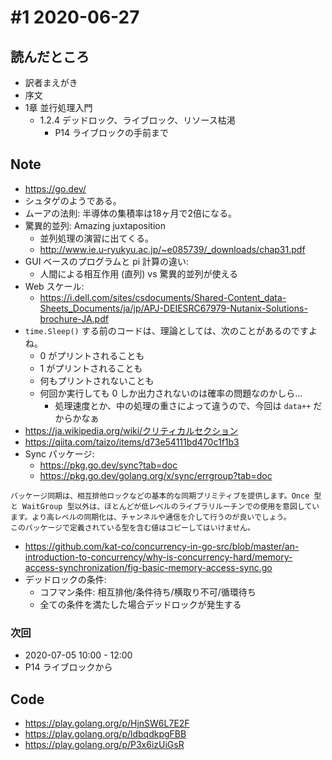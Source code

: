 # #1 2020-06-27
## 読んだところ
- 訳者まえがき
- 序文
- 1章 並行処理入門
    - 1.2.4 デッドロック、ライブロック、リソース枯渇
        - P14 ライブロックの手前まで
    
## Note
- https://go.dev/
- シュタゲのようである。
- ムーアの法則: 半導体の集積率は18ヶ月で2倍になる。
- 驚異的並列: Amazing juxtaposition
    - 並列処理の演習に出てくる。
    - http://www.ie.u-ryukyu.ac.jp/~e085739/_downloads/chap31.pdf
- GUI ベースのプログラムと pi 計算の違い:
    - 人間による相互作用 (直列) vs 驚異的並列が使える
- Web スケール:
    - https://i.dell.com/sites/csdocuments/Shared-Content_data-Sheets_Documents/ja/jp/APJ-DEIESRC67979-Nutanix-Solutions-brochure-JA.pdf
- `time.Sleep()` する前のコードは、理論としては、次のことがあるのですよね。
    - 0 がプリントされることも
    - 1 がプリントされることも
    - 何もプリントされないことも
    - 何回か実行しても 0 しか出力されないのは確率の問題なのかしら...
        - 処理速度とか、中の処理の重さによって違うので、今回は `data++` だからかなぁ
- https://ja.wikipedia.org/wiki/クリティカルセクション
- https://qiita.com/taizo/items/d73e54111bd470c1f1b3
- Sync パッケージ:
    - https://pkg.go.dev/sync?tab=doc
    - https://pkg.go.dev/golang.org/x/sync/errgroup?tab=doc

```
パッケージ同期は、相互排他ロックなどの基本的な同期プリミティブを提供します。Once 型と WaitGroup 型以外は、ほとんどが低レベルのライブラリルーチンでの使用を意図しています。より高レベルの同期化は、チャンネルや通信を介して行うのが良いでしょう。
このパッケージで定義されている型を含む値はコピーしてはいけません。
```

- https://github.com/kat-co/concurrency-in-go-src/blob/master/an-introduction-to-concurrency/why-is-concurrency-hard/memory-access-synchronization/fig-basic-memory-access-sync.go
- デッドロックの条件:
    - コフマン条件: 相互排他/条件待ち/横取り不可/循環待ち
    - 全ての条件を満たした場合デッドロックが発生する

### 次回
- 2020-07-05 10:00 - 12:00
- P14 ライブロックから


## Code
- https://play.golang.org/p/HjnSW6L7E2F
- https://play.golang.org/p/ldbqdkpgFBB
- https://play.golang.org/p/P3x6izUiGsR
